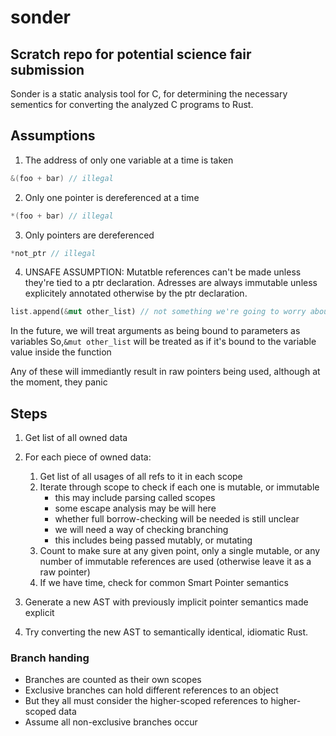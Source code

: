 # sonder

## Scratch repo for potential science fair submission

Sonder is a static analysis tool for C, for determining the necessary sementics for converting the analyzed C programs to Rust.

## Assumptions

1. The address of only one variable at a time is taken

```c
&(foo + bar) // illegal
```

2. Only one pointer is dereferenced at a time

```c
*(foo + bar) // illegal
```

3. Only pointers are dereferenced

```c
*not_ptr // illegal
```

4. UNSAFE ASSUMPTION: Mutatble references can't be made unless they're tied to a ptr declaration.
   Adresses are always immutable unless explicitely annotated otherwise by the ptr declaration.

```rust
list.append(&mut other_list) // not something we're going to worry about for now
```

In the future, we will treat arguments as being bound to parameters as variables
So,`&mut other_list` will be treated as if it's bound to the variable value inside the function

Any of these will immediantly result in raw pointers being used, although at the moment, they panic

## Steps

1. Get list of all owned data
2. For each piece of owned data:

   1. Get list of all usages of all refs to it in each scope
   2. Iterate through scope to check if each one is mutable, or immutable
      - this may include parsing called scopes
      - some escape analysis may be will here
      - whether full borrow-checking will be needed is still unclear
      - we will need a way of checking branching
      - this includes being passed mutably, or mutating
   3. Count to make sure at any given point, only a single mutable, or any number of immutable references are used (otherwise leave it as a raw pointer)
   4. If we have time, check for common Smart Pointer semantics

3. Generate a new AST with previously implicit pointer semantics made explicit
4. Try converting the new AST to semantically identical, idiomatic Rust.

### Branch handing

- Branches are counted as their own scopes
- Exclusive branches can hold different references to an object
- But they all must consider the higher-scoped references to higher-scoped data
- Assume all non-exclusive branches occur

```

```

```

```
